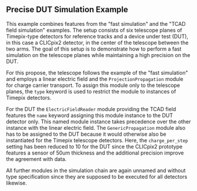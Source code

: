 ## Precise DUT Simulation Example

This example combines features from the "fast simulation" and the "TCAD field simulation" examples. The setup consists of six telescope planes of Timepix-type detectors for reference tracks and a device under test (DUT), in this case a CLICpix2 detector, in the center of the telescope between the two arms. The goal of this setup is to demonstrate how to perform a fast simulation on the telescope planes while maintaining a high precision on the DUT.

For this propose, the telescope follows the example of the "fast simulation" and employs a linear electric field and the `ProjectionPropagation` module for charge carrier transport. To assign this module only to the telescope planes, the `type` keyword is used to restrict the module to instances of Timepix detectors.

For the DUT the `ElectricFieldReader` module providing the TCAD field features the `name` keyword assigning this module instance to the DUT detector only. This named module instance takes precedence over the other instance with the linear electric field.
The `GenericPropagation` module also has to be assigned to the DUT because it would otherwise also be instantiated for the Timepix telescope detectors. Here, the `charge_per_step` setting has been reduced to 10 for the DUT since the CLICpix2 prototype features a sensor of 50um thickness and the additional precision improve the agreement with data.

All further modules in the simulation chain are again unnamed and without type specification since they are supposed to be executed for all detectors likewise.
